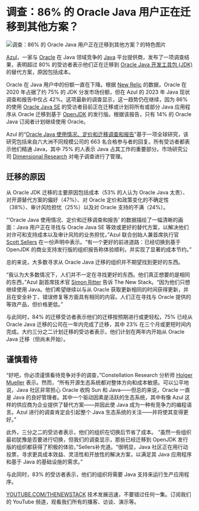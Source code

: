 # 调查：86% 的 Oracle Java 用户正在迁移到其他方案？

![调查：86% 的 Oracle Java 用户正在迁移到其他方案？的特色图片](https://cdn.thenewstack.io/media/2024/07/a2b90c50-getty-images-hrzvj8p9bdi-unsplash-1024x682.jpg)

[Azul](https://www.azul.com/?utm_content=inline+mention)，一家与 [Oracle](https://developer.oracle.com/?utm_content=inline+mention) 在 Java 领域竞争的 [Java](https://thenewstack.io/java-22-making-java-more-attractive-for-ai-apps-workloads/) 平台提供商，发布了一项调查结果，表明超过 80% 的受访者表示他们正在迁移到 [Oracle Java 开发工具包 (JDK)](https://thenewstack.io/oracle-sets-foundation-for-the-languages-future-in-java-19/) 的替代方案，原因包括成本。

Oracle 在 Java 用户中的份额一直在下降。根据 [New Relic](https://newrelic.com/blog/nerd-life/state-of-java) 的数据，Oracle 在 2020 年占据了约 75% 的 JDK 分发市场份额，但在 Azul 的 2023 年 Java 现状调查和报告中仅占 42%。这项最新的调查显示，这一趋势仍在继续，因为 86% 的使用 [Oracle Java SE](https://thenewstack.io/oracles-java-se-13-marches-toward-agility-cloud-native-applications/) 的受访者目前正在迁移或计划将所有或部分 Java 应用程序从 Oracle 迁移到基于 [OpenJDK](https://thenewstack.io/microsoft-openjdk-goes-ga-at-build/) 的发行版。根据该报告，只有 14% 的 Oracle Java 订阅者计划继续使用 Oracle。

Azul 的“[Oracle Java 使用情况、定价和迁移调查和报告](https://www.azul.com/oracle-java-usage-pricing-migration-survey/)”基于一项全球研究，该研究包括来自六大洲不同规模公司的 663 名合格参与者的回复。所有受访者都表示他们精通 Java，其中 75% 的人表示 Java 占其工作的重要部分。市场研究公司 [Dimensional Research](http://www.dimensionalresearch.com/) 对电子调查进行了管理。

## 迁移的原因

从 Oracle JDK 迁移的主要原因包括成本（53% 的人认为 Oracle Java 太贵）、对开源替代方案的偏好（47%）、对 Oracle 定价和政策变化的不确定性（38%）、审计风险担忧（25%）以及对 Oracle 支持的不满（24%）。

“‘Oracle Java 使用情况、定价和迁移调查和报告’ 的数据描绘了一幅清晰的画面：Java 用户正在寻找与 Oracle Java SE 等效或更好的替代方案，以解决他们对许可和支持成本以及审计风险的业务担忧，”Azul 联合创始人兼首席执行官 [Scott Sellers](https://www.linkedin.com/in/ssellers/) 在一份声明中表示。“有一个更好的前进道路：已经切换到基于 OpenJDK 的商业支持发行版的组织报告称体验顺利，并实现了显著的成本节约。”

总的来说，大多数寻求从 Oracle Java 迁移的组织并不期望找到更好的东西。

“我认为大多数情况下，人们并不一定在寻找更好的东西。他们真正想要的是相同的东西，”Azul 副首席技术官 [Simon Ritter](https://www.linkedin.com/in/siritter/) 告诉 The New Stack。“因为他们只想继续使用 Java。他们希望继续以与从 Oracle 获取更新相同的时间获得更新，并且在安全补丁、错误修复等方面具有相同的内容。人们正在寻找与 Oracle 提供的等效产品，但价格更低。”

与此同时，84% 的迁移受访者表示他们的迁移按预期进行或更轻松，75% 已经从 Oracle Java 迁移的公司在一年内完成了迁移，其中 23% 在三个月或更短时间内完成。大约三分之二计划迁移的受访者表示，他们计划在两年内开始从 Oracle Java 迁移（但尚未开始）。

## 谨慎看待

“好吧，你必须谨慎看待竞争对手的调查，”Constellation Research 分析师 [Holger Mueller](https://www.linkedin.com/in/holgermueller/) 表示。然而，“所有开源生态系统都对整体方向和成本敏感。可以公平地说，Java 社区非常担心 Oracle 收购 Sun 和 Java——但总的来说，Oracle 一直是 Java 的良好管理者。其中一个驱动因素是活跃的生态系统，其中有像 Azul 这样的供应商为企业提供了替代方案——并因此使 Java 成为一种有竞争力的编程语言。Azul 进行的调查肯定会引起整个 Java 生态系统的关注——并将使其变得更好。”

此外，三分之二的受访者表示，他们的组织在切换后节省了成本。
“虽然一些组织最初犹豫是否要进行切换，但我们的调查显示，那些已经迁移到 OpenJDK 发行版的组织都获得了积极的体验，”Sellers补充道。“很明显，Java 社区正在用行动投票，寻求更具成本效益、灵活性和开放性的解决方案，以满足其 Java 应用程序和基于 Java 的基础设施的需求。”

与此同时，83% 的受访者表示，他们的组织将需要 Java 支持来运行生产应用程序。

[YOUTUBE.COM/THENEWSTACK](https://youtube.com/thenewstack?sub_confirmation=1) 技术发展迅速，不要错过任何一集。订阅我们的 YouTube 频道，观看我们所有的播客、访谈、演示等。